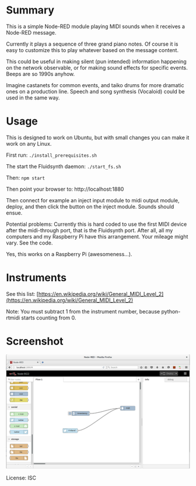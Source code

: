 Summary
=======

This is a simple Node-RED module playing MIDI sounds when it receives a Node-RED message.

Currently it plays a sequence of three grand piano notes. Of course it is easy to customize this to
play whatever based on the message content.

This could be useful in making silent (pun intended) information happening on the network observable, or
for making sound effects for specific events. Beeps are so 1990s anyhow.

Imagine castanets for common events, and taiko drums for more dramatic ones on a production line.
Speech and song synthesis (Vocaloid) could be used in the same way.

Usage
=====

This is designed to work on Ubuntu, but with small changes you can make it work on any Linux.

First run: `./install_prerequisites.sh`

The start the Fluidsynth daemon: `./start_fs.sh`

Then: `npm start`

Then point your browser to: http://localhost:1880

Then connect for example an inject input module to midi output module, deploy, and then click the button on the inject module.
Sounds should ensue.

Potential problems: Currently this is hard coded to use the first MIDI device after the midi-through port, that is the Fluidsynth port. After all, all my computers and my Raspberry Pi have this arrangement. Your mileage might vary. See the code.

Yes, this works on a Raspberry Pi (awesomeness...).

Instruments
===========

See this list: [https://en.wikipedia.org/wiki/General_MIDI_Level_2](https://en.wikipedia.org/wiki/General_MIDI_Level_2)

Note: You must subtract 1 from the instrument number, because python-rtmidi starts counting from 0.

Screenshot
==========

![screenshot](./pics/midi.png)

License: ISC
